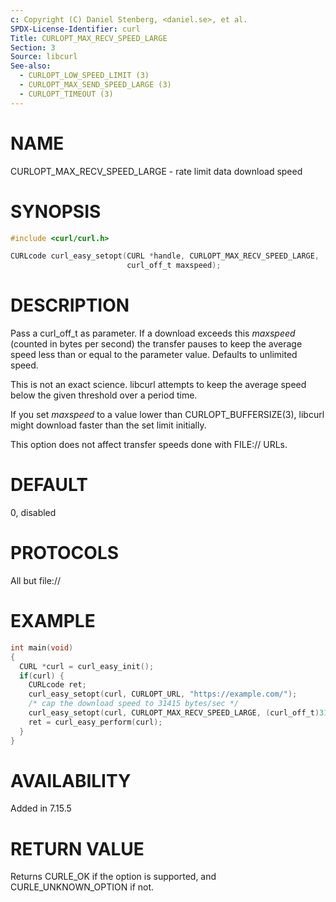 ```yaml
---
c: Copyright (C) Daniel Stenberg, <daniel.se>, et al.
SPDX-License-Identifier: curl
Title: CURLOPT_MAX_RECV_SPEED_LARGE
Section: 3
Source: libcurl
See-also:
  - CURLOPT_LOW_SPEED_LIMIT (3)
  - CURLOPT_MAX_SEND_SPEED_LARGE (3)
  - CURLOPT_TIMEOUT (3)
---
```


# NAME

CURLOPT_MAX_RECV_SPEED_LARGE - rate limit data download speed

# SYNOPSIS

~~~c
#include <curl/curl.h>

CURLcode curl_easy_setopt(CURL *handle, CURLOPT_MAX_RECV_SPEED_LARGE,
                          curl_off_t maxspeed);
~~~

# DESCRIPTION

Pass a curl_off_t as parameter. If a download exceeds this *maxspeed*
(counted in bytes per second) the transfer pauses to keep the average speed
less than or equal to the parameter value. Defaults to unlimited speed.

This is not an exact science. libcurl attempts to keep the average speed below
the given threshold over a period time.

If you set *maxspeed* to a value lower than CURLOPT_BUFFERSIZE(3),
libcurl might download faster than the set limit initially.

This option does not affect transfer speeds done with FILE:// URLs.

# DEFAULT

0, disabled

# PROTOCOLS

All but file://

# EXAMPLE

~~~c
int main(void)
{
  CURL *curl = curl_easy_init();
  if(curl) {
    CURLcode ret;
    curl_easy_setopt(curl, CURLOPT_URL, "https://example.com/");
    /* cap the download speed to 31415 bytes/sec */
    curl_easy_setopt(curl, CURLOPT_MAX_RECV_SPEED_LARGE, (curl_off_t)31415);
    ret = curl_easy_perform(curl);
  }
}
~~~

# AVAILABILITY

Added in 7.15.5

# RETURN VALUE

Returns CURLE_OK if the option is supported, and CURLE_UNKNOWN_OPTION if not.
